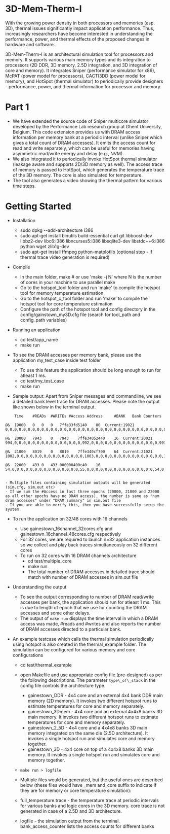 # 3D-Mem-Therm-I

With the growing power density in both processors and memories (esp. 3D), thermal issues significantly impact application performance. Thus, increasingly researchers have become interested in understanding the performance, power, and thermal effects of the proposed changes in hardware and software.

3D-Mem-Therm-I is an architectural simulation tool for processors and memory. It supports various main memory types and its integration to processors (2D DDR, 3D memory, 2.5D integration, and 3D integration of core and memory). It integrates Sniper (performance simulator for x86), McPAT (power model for processors), CACTI3DD (power model for memory), and HotSpot (thermal simulator) to periodically provide designers - performance, power, and thermal information for processor and memory.  

# Part 1
- We have extended the source code of Sniper multicore simulator developed by the Performance Lab research group at Ghent University, Belgium. This code extension provides us with DRAM access information per memory bank at a periodic interval (unlike Sniper which gives a total count of DRAM accesses). It emits the access count for read and write separately, which can be useful for memories having asymmetric read/write energy and delay (e.g., NVM).
- We also integrated it to periodically invoke HotSpot thermal simulator (leakage aware and supports 2D/3D memory as well). The access trace of memory is passed to HotSpot, which generates the temperature trace of the 3D memory. The core is also simulated for temperature.
- The tool also generates a video showing the thermal pattern for various time steps.

# Getting Started

- Installation
	- sudo dpkg --add-architecture i386
	- sudo apt-get install binutils build-essential curl git libboost-dev libbz2-dev libc6:i386 libncurses5:i386 libsqlite3-dev libstdc++6:i386 python wget zlib1g-dev
	- sudo apt-get install ffmpeg python-matplotlib (optional step - if thermal trace video generation is required)

- Compile
	- In the main folder, make # or use 'make -j N' where N is the number of cores in your machine to use parallel make
	- Go to the hotspot\_tool folder and run 'make' to compile the hotspot tool for memory temperature estimation
	- Go to the hotspot\_c\_tool folder and run 'make' to compile the hotspot tool for core temperature estimation
	- Configure the path of the hotspot tool and config directory in the config/gainstown\_my3D.cfg file (search for tool\_path and config\_path variables)

- Running an application 
	- cd test/app\_name
	- make run

- To see the DRAM accesses per memory bank, please use the application my\_test\_case inside test folder
	- To use this feature the application should be long enough to run for atleast 1 ms.
	- cd test/my\_test\_case
	- make run
- Sample output: Apart from Sniper messages and commandline, we see a detailed bank level trace for DRAM accesses. Please note the output like shown below in the terminal output.

```
   	Time	#READs	#WRITEs	#Access	Address		#BANK	Bank Counters

@& 	19000	0	0	0	7ffe33fd5140	80	Current:19021
0,0,0,0,0,0,0,0,0,0,0,0,0,0,0,0,0,0,0,0,0,0,0,0,0,0,0,0,0,0,0,0,0,0,0,0,0,0,0,0,0,0,0,0,0,0,0,0,0,0,0,0,0,0,0,0,0,0,0,0,0,0,0,0,0,0,0,0,0,0,0,0,0,0,0,0,0,0,0,0,0,0,0,0,0,0,0,0,0,0,0,0,0,0,0,0,0,0,0,0,0,0,0,0,0,0,0,0,0,0,0,0,0,0,0,0,0,0,0,0,0,0,0,0,0,0,0,0,

@& 	20000	7943	0	7943	7ffe34052440	16	Current:20021
994,0,0,0,0,0,0,0,0,0,0,0,0,0,0,0,992,0,0,0,0,0,0,0,0,0,0,0,0,0,0,0,993,0,0,0,0,0,0,0,0,0,0,0,0,0,0,0,992,0,0,0,0,0,0,0,0,0,0,0,0,0,0,0,992,0,0,0,0,0,0,0,0,0,0,0,0,0,0,0,993,0,0,0,0,0,0,0,0,0,0,0,0,0,0,0,993,0,0,0,0,0,0,0,0,0,0,0,0,0,0,0,994,0,0,0,0,0,0,0,0,0,0,0,0,0,0,0,

@& 	21000	8019	0	8019	7ffe340cf700	64	Current:21021
1002,0,0,0,0,0,0,0,0,0,0,0,0,0,0,0,1003,0,0,0,0,0,0,0,0,0,0,0,0,0,0,0,1003,0,0,0,0,0,0,0,0,0,0,0,0,0,0,0,1003,0,0,0,0,0,0,0,0,0,0,0,0,0,0,0,1002,0,0,0,0,0,0,0,0,0,0,0,0,0,0,0,1002,0,0,0,0,0,0,0,0,0,0,0,0,0,0,0,1002,0,0,0,0,0,0,0,0,0,0,0,0,0,0,0,1002,0,0,0,0,0,0,0,0,0,0,0,0,0,0,0,

@& 	22000	433	0	433	000000400c40	16	54,0,0,0,0,0,0,0,0,0,0,0,0,0,0,0,55,0,0,0,0,0,0,0,0,0,0,0,0,0,0,0,54,0,0,0,0,0,0,0,0,0,0,0,0,0,0,0,54,0,0,0,0,0,0,0,0,0,0,0,0,0,0,0,54,0,0,0,0,0,0,0,0,0,0,0,0,0,0,0,54,0,0,0,0,0,0,0,0,0,0,0,0,0,0,0,54,0,0,0,0,0,0,0,0,0,0,0,0,0,0,0,54,0,0,0,0,0,0,0,0,0,0,0,0,0,0,0,


```
	- Multiple files containing simulation outputs will be generated (sim.cfg, sim.out etc)
	- If we sum the #Access in last three epochs (20000, 21000 and 22000 as all other epochs have no DRAM access), the number is same as "num dram accesses" under "DRAM summary" in sim.out file
	- If you are able to verify this, then you have successfully setup the system.


- To run the application on 32/48 cores with 16 channels
	- Use gainestown\_16channel\_32cores.cfg and gainestown\_16channel\_48cores.cfg respectively
	- For 32 cores, we are required to launch n=32 application instances so we collect and play back traces simultaneously on 32 different cores
	- To run on 32 cores with 16 DRAM channels architecture
		- cd test/multiple\_core
		- make run
		- The total number of DRAM accesses in detailed trace should match with number of DRAM accesses in sim.out file

- Understanding the output
	- To see the output corresponding to number of DRAM read/write accesses per bank, the application should run for atleast 1 ms. This is due to length of epoch that we use for counting the DRAM accesses and some other delays.
	- The output of `make run` displays the time interval in which a DRAM access was made, #reads and #writes and also reports the number of DRAM accesses directed to a particular bank.


- An example testcase which calls the thermal simulation periodically using hotspot is also created in the thermal\_example folder. The simulation can be configured for various memory and core configurations
	- cd test/thermal\_example
	- open Makefile and use appropriate config file (pre-designed) as per the following descriptions. The parameter `type\_of\_stack` in the config file controls the architecture type.
		- gainestown_DDR - 4x4 core and an external 4x4 bank DDR main memory (2D memory). It invokes two different hotspot runs to estimate temperatures for core and memory separately.
		- gainestown_3Dmem - 4x4 core and an external 4x4x8 banks 3D main memory. It invokes two different hotspot runs to estimate temperatures for core and memory separately.
		- gainestown_2_5D - 4x4 core and a 4x4x8 banks 3D main memory integrated on the same die (2.5D architecture). It invokes a single hotspot run and simulates core and memory together.
		- gainestown_3D - 4x4 core on top of a 4x4x8 banks 3D main memory. It invokes a single hotspot run and simulates core and memory together.
	- `make run > logfile`
	
    - Multiple files would be generated, but the useful ones are described below (these files would have \_mem and\_core suffix to indicate if they are for memory or core temperature simulation):
	- full\_temperature.trace - the temperature trace at periodic intervals for various banks and logic cores in the 3D memory. core trace is not generated in case of a 2.5D and 3D architecture.
	- logfile - the simulation output from the terminal. bank\_access\_counter lists the access counts for different banks
